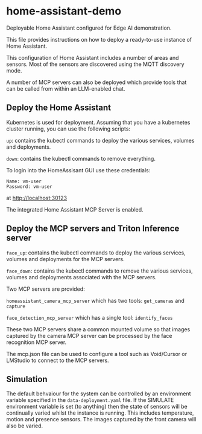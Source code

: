 # home-assistant-demo

Deployable Home Assistant configured for Edge AI demonstration.

This file provides instructions on how to deploy a ready-to-use instance of Home Assistant.

This configuration of Home Assistant includes a number of areas and sensors. Most of the sensors are discovered using the MQTT discovery mode.

A number of MCP servers can also be deployed which provide tools that can be called from within an LLM-enabled chat.


## Deploy the Home Assistant

Kubernetes is used for deployment. Assuming that you have a kubernetes cluster running, you can use the following scripts:

`up`:  contains the kubectl commands to deploy the various services, volumes and deployments.

`down`: contains the kubectl commands to remove everything.


To login into the HomeAssisant GUI use these credentials:
```
Name: vm-user
Password: vm-user
```
at [http://localhost:30123](http://localhost:30123)


The integrated Home Assistant MCP Server is enabled.


## Deploy the MCP servers and Triton Inference server

`face_up`:  contains the kubectl commands to deploy the various services, volumes and deployments for the MCP servers.

`face_down`:  contains the kubectl commands to remove the various services, volumes and deployments associated with the MCP servers.


Two MCP servers are provided:

`homeassistant_camera_mcp_server` which has two tools: `get_cameras` and `capture`

`face_detection_mcp_server` which has a single tool: `identify_faces`

These two MCP servers share a common mounted volume so that images captured by the camera MCP server can be processed by the face recognition MCP server.

The mcp.json file can be used to configure a tool such as Void/Cursor or LMStudio to connect to the MCP servers.



## Simulation

The default behvaiour for the system can be controlled by an environment variable specified in the `data-deployment.yaml` file.
If the SIMULATE environment variable is set (to anything) then the state of sensors will be continually varied whilst the instance is running. This includes temperature, motion and presence sensors. The images captured by the front camera will also be varied.


